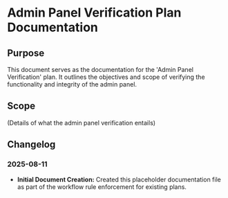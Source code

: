 # Admin Panel Verification Plan Documentation

## Purpose
This document serves as the documentation for the 'Admin Panel Verification' plan. It outlines the objectives and scope of verifying the functionality and integrity of the admin panel.

## Scope
(Details of what the admin panel verification entails)

## Changelog

### 2025-08-11
- **Initial Document Creation:** Created this placeholder documentation file as part of the workflow rule enforcement for existing plans.
